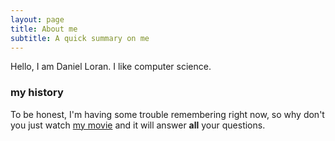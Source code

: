 ```yaml
---
layout: page
title: About me
subtitle: A quick summary on me
---
```


Hello, I am Daniel Loran. I like computer science.

### my history

To be honest, I'm having some trouble remembering right now, so why don't you just watch [my movie](http://en.wikipedia.org/wiki/The_Princess_Bride_%28film%29) and it will answer **all** your questions.
